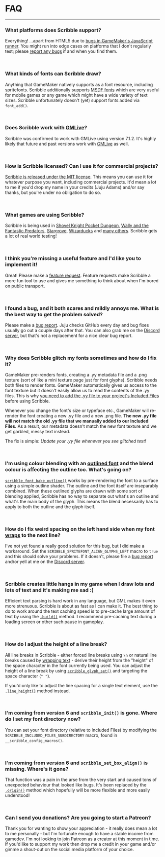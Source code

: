 # FAQ

---

### What platforms does Scribble support?

Everything! ...apart from HTML5 due to [bugs in GameMaker's JavaScript runner](https://github.com/JujuAdams/scribble/issues/18). You might run into edge cases on platforms that I don't regularly test; please [report any bugs](https://github.com/JujuAdams/Scribble/issues) if and when you find them.

&nbsp;

### What kinds of fonts can Scribble draw?

Anything that GameMaker natively supports as a font resource, including spritefonts. Scribble additionally supports [MSDF fonts](MSDF-Fonts) which are very useful for mobile games or any game which might have a wide variety of text sizes. Scribble unfortunately doesn't (yet) support fonts added via `font_add()`.

&nbsp;

### Does Scribble work with  [GMLive](https://yellowafterlife.itch.io/gamemaker-live)?

Scribble was confirmed to work with GMLive using version 7.1.2. It's highly likely that future and past versions work with [GMLive](https://yellowafterlife.itch.io/gamemaker-live) as well.

&nbsp;

### How is Scribble licensed? Can I use it for commercial projects?

[Scribble is released under the MIT license](https://github.com/JujuAdams/Scribble/blob/master/LICENSE). This means you can use it for whatever purpose you want, including commercial projects. It'd mean a lot to me if you'd drop my name in your credits (Juju Adams) and/or say thanks, but you're under no obligation to do so.

&nbsp;

### What games are using Scribble?

Scribble is being used in [Shovel Knight Pocket Dungeon](https://yachtclubgames.com/shovel-knight-pocket-dungeon/), [Wally and the Fantastic Predators](https://store.steampowered.com/app/1077450/Wally_and_the_FANTASTIC_PREDATORS/), [Stargrove](https://twitter.com/FauxOperative), [Wizarducks](https://twitter.com/wizarducks1) and [many others](https://www.youtube.com/watch?v=KvakyfLhvfU). Scribble gets a lot of real world testing!

&nbsp;

### I think you're missing a useful feature and I'd like you to implement it!

Great! Please make a [feature request](https://github.com/JujuAdams/scribble/issues). Feature requests make Scribble a more fun tool to use and gives me something to think about when I'm bored on public transport.

&nbsp;

### I found a bug, and it both scares and mildly annoys me. What is the best way to get the problem solved?

Please make a [bug report](https://github.com/JujuAdams/scribble/issues). Juju checks GitHub every day and bug fixes usually go out a couple days after that. You can also grab me on the [Discord server](https://discord.gg/8krYCqr), but that's not a replacement for a nice clear bug report.

&nbsp;

### Why does Scribble glitch my fonts sometimes and how do I fix it?

GameMaker pre-renders fonts, creating a .yy metadata file and a .png texture (sort of like a mini texture page just for font glyphs). Scribble needs both files to render fonts. GameMaker automatically gives us access to the font texture but it doesn't easily allow us to read the contents of the .yy files. This is why [you need to add the .yy file to your project's Included Files](Setting-Up#how-do-i-set-up-scribble) before using Scribble.

Whenever you change the font's size or typeface etc., GameMaker will re-render the font creating a new .yy file and a new .png file. **The new .yy file will not match the old .yy file that we manually added to our Included Files.** As a result, our metadata doesn't match the new font texture and we get garbled, messy text instead.

The fix is simple: *Update your .yy file whenever you see glitched text!*

&nbsp;

### I'm using colour blending with an [outlined font](Functions-(Font-Modification)#scribble_font_bake_outlinesourcefontname-newfontname-thickness-samples-color-smooth) and the blend colour is affecting the outline too. What's going on?

[`scribble_font_bake_outline()`](Functions-(Font-Modification)#scribble_font_bake_outlinesourcefontname-newfontname-thickness-samples-color-smooth) works by pre-rendering the font to a surface using a simple outline shader. The outline and the font itself are inseparably combined. When these outlined glyphs are drawn with some sort of blending applied, Scribble has no way to separate out what's an outline and what's the main body of the glyph. This means the blend necessarily has to apply to both the outline and the glyph itself.

&nbsp;

### How do I fix weird spacing on the left hand side when my font [wraps](scribble()-Methods#wrapmaxwidth-maxheight-characterwrap-regenerator) to the next line?

I've not yet found a really good solution for this bug, but I did make a workaround. Set the `SCRIBBLE_SPRITEFONT_ALIGN_GLYPHS_LEFT` macro to `true` and this should solve your problems. If it doesn't, please file a [bug report](https://github.com/JujuAdams/scribble/issues) and/or yell at me on the [Discord server](https://discord.gg/8krYCqr).

&nbsp;

### Scribble creates little hangs in my game when I draw lots and lots of text and it's making me sad :(

Efficient text parsing is hard work in any language, but GML makes it even more strenuous. Scribble is about as fast as I can make it. The best thing to do to work around the text caching speed is to pre-cache large amount of text by using the [`.build()`](scribble()-Methods#buildfreeze) method. I recommend pre-caching text during a loading screen or other such pause in gameplay.

&nbsp;

### How do I adjust the height of a line break?

All line breaks in Scribble - either forced line breaks using `\n` or natural line breaks caused by [wrapping text](scribble()-Methods#wrapmaxwidth-maxheight-characterwrap-regenerator) - derive their height from the "height" of the space character in the font currently being used. You can adjust the height of a line break by using [`scribble_glyph_set()`](Functions-(Font-Modification)#scribble_glyph_setfontname-character-property-value-relative) and targeting the space character (`" "`).

If you'd only like to adjust the line spacing for a single text element, use the [`.line_height()`](scribble()-Methods#line_heightmin-max-regenerator) method instead.

&nbsp; 

### I'm coming from version 6 and `scribble_init()` is gone. Where do I set my font directory now?

You can set your font directory (relative to Included Files) by modifying the `SCRIBBLE_INCLUDED_FILES_SUBDIRECTORY` macro, found in `__scribble_config_macros()`.

&nbsp; 

### I'm coming from version 6 and `scribble_set_box_align()` is missing. Where's it gone?

That function was a pain in the arse from the very start and caused tons of unexpected behaviour that looked like bugs. It's been replaced by the [`.origin()`](scribble()-Methods#originx-y) method which hopefully will be more flexible and more easily understood!

&nbsp;

### Can I send you donations? Are you going to start a Patreon?

Thank you for wanting to show your appreciation - it really does mean a lot to me personally - but I'm fortunate enough to have a stable income from gamedev. I'm not looking to join Patreon as a creator at this moment in time. If you'd like to support my work then drop me a credit in your game and/or gimme a shout-out on the social media platform of your choice.